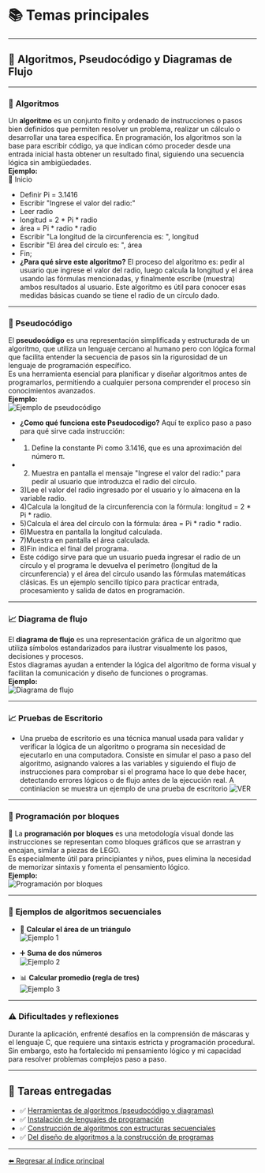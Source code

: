 # 📚 **Temas principales**

---

## 🚀 **Algoritmos, Pseudocódigo y Diagramas de Flujo**

---

### 🧮 **Algoritmos**

Un **algoritmo** es un conjunto finito y ordenado de instrucciones o pasos bien definidos que permiten resolver un problema, realizar un cálculo o desarrollar una tarea específica. En programación, los algoritmos son la base para escribir código, ya que indican cómo proceder desde una entrada inicial hasta obtener un resultado final, siguiendo una secuencia lógica sin ambigüedades.  
**Ejemplo:**  
📝 Inicio  
- Definir Pi = 3.1416  
- Escribir "Ingrese el valor del radio:"  
- Leer radio  
- longitud = 2 * Pi * radio  
- área = Pi * radio * radio  
- Escribir "La longitud de la circunferencia es: ", longitud  
- Escribir "El área del círculo es: ", área  
- Fin;
- **¿Para qué sirve este algoritmo?**
El proceso del algoritmo es: pedir al usuario que ingrese el valor del radio, luego calcula la longitud y el área usando las fórmulas mencionadas, y finalmente escribe (muestra) ambos resultados al usuario. Este algoritmo es útil para conocer esas medidas básicas cuando se tiene el radio de un círculo dado.
---

### 📜 **Pseudocódigo**

El **pseudocódigo** es una representación simplificada y estructurada de un algoritmo, que utiliza un lenguaje cercano al humano pero con lógica formal que facilita entender la secuencia de pasos sin la rigurosidad de un lenguaje de programación específico.  
Es una herramienta esencial para planificar y diseñar algoritmos antes de programarlos, permitiendo a cualquier persona comprender el proceso sin conocimientos avanzados.  
**Ejemplo:**  
![Ejemplo de pseudocódigo](https://github.com/ElvisGuayllas/Teor-a-de-la-Programaci-n/blob/main/imagenes/imagen1.png)
- **¿Como qué funciona este Pseudocodigo?**
Aquí te explico paso a paso para qué sirve cada instrucción:
- 1) Define la constante Pi como 3.1416, que es una aproximación del número π.
- 2) Muestra en pantalla el mensaje "Ingrese el valor del radio:" para pedir al usuario que introduzca el radio del círculo.
- 3)Lee el valor del radio ingresado por el usuario y lo almacena en la variable radio.
- 4)Calcula la longitud de la circunferencia con la fórmula: longitud = 2 * Pi * radio.
- 5)Calcula el área del círculo con la fórmula: área = Pi * radio * radio.
- 6)Muestra en pantalla la longitud calculada.
- 7)Muestra en pantalla el área calculada.
- 8)Fin indica el final del programa.
- Este código sirve para que un usuario pueda ingresar el radio de un círculo y el programa le devuelva el perímetro (longitud de la circunferencia) y el área del círculo usando las fórmulas matemáticas clásicas. Es un ejemplo sencillo típico para practicar entrada, procesamiento y salida de datos en programación.
---

### 📈 **Diagrama de flujo**

El **diagrama de flujo** es una representación gráfica de un algoritmo que utiliza símbolos estandarizados para ilustrar visualmente los pasos, decisiones y procesos.  
Estos diagramas ayudan a entender la lógica del algoritmo de forma visual y facilitan la comunicación y diseño de funciones o programas.  
**Ejemplo:**  
![Diagrama de flujo](https://github.com/ElvisGuayllas/Teor-a-de-la-Programaci-n/blob/main/imagenes/Diagrama%20de%20flujo.png)

---
### 📈 **Pruebas de Escritorio**
- Una prueba de escritorio es una técnica manual usada para validar y verificar la lógica de un algoritmo o programa sin necesidad de ejecutarlo en una computadora. Consiste en simular el paso a paso del algoritmo, asignando valores a las variables y siguiendo el flujo de instrucciones para comprobar si el programa hace lo que debe hacer, detectando errores lógicos o de flujo antes de la ejecución real.
A continiacion se muestra un ejemplo de una prueba de escritorio 
![VER](https://github.com/ElvisGuayllas/Teor-a-de-la-Programaci-n/blob/main/imagenes/Pruebas%20de%20escritorio.png)
---

### 🔲 **Programación por bloques**

🧱 La **programación por bloques** es una metodología visual donde las instrucciones se representan como bloques gráficos que se arrastran y encajan, similar a piezas de LEGO.  
Es especialmente útil para principiantes y niños, pues elimina la necesidad de memorizar sintaxis y fomenta el pensamiento lógico.  
**Ejemplo:**  
![Programación por bloques](https://github.com/ElvisGuayllas/Teor-a-de-la-Programaci-n/blob/main/imagenes/Captura%20de%20pantalla%202025-10-29%20093359.png)

---

### 📝 **Ejemplos de algoritmos secuenciales**

- 📐 **Calcular el área de un triángulo**  
  ![Ejemplo 1](https://github.com/ElvisGuayllas/Teor-a-de-la-Programaci-n/blob/main/imagenes/Captura%20de%20pantalla%202025-10-29%20095347.png)

- ➕ **Suma de dos números**  
  ![Ejemplo 2](https://github.com/ElvisGuayllas/Teor-a-de-la-Programaci-n/blob/main/imagenes/suma%20de%20dos%20numeros.png)

- 📊 **Calcular promedio (regla de tres)**  
  ![Ejemplo 3](https://github.com/ElvisGuayllas/Teor-a-de-la-Programaci-n/blob/main/imagenes/Promedio.png)

---

### ⚠️ **Dificultades y reflexiones**

Durante la aplicación, enfrenté desafíos en la comprensión de máscaras y el lenguaje C, que requiere una sintaxis estricta y programación procedural. Sin embargo, esto ha fortalecido mi pensamiento lógico y mi capacidad para resolver problemas complejos paso a paso.

---

## 📁 **Tareas entregadas**

- ✅ [Herramientas de algoritmos (pseudocódigo y diagramas)](https://drive.google.com/file/d/1-8r3nNZ82_79XYHAUDY8EJkMvBsa1ERc/view?usp=drive_link)  
- ✅ [Instalación de lenguajes de programación](https://drive.google.com/file/d/14J7SAnPUKfMiSxT1s4EGUgtW_r7eQY0G/view?usp=drive_link)  
- ✅ [Construcción de algoritmos con estructuras secuenciales](https://drive.google.com/file/d/1AZLjMB7uwIYVQi00So4b3ge_dJLJ8LFA/view?usp=drive_link)  
- ✅ [Del diseño de algoritmos a la construcción de programas](https://drive.google.com/file/d/1Roji2JPSVhwFUL0xn-KkCvRUT9IvwU12/view?usp=drive_link)

---

[⬅️ Regresar al índice principal](./index.md)
